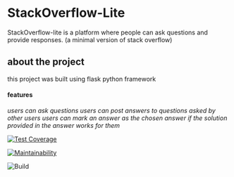 # StackOverflow-Lite
StackOverflow-lite​ is a platform where people can ask questions and provide responses. (a minimal version of stack overflow) 

## about the project
this project was built using flask python framework



#### features
*users can ask questions*
*users can post answers to questions asked by other users*
*users can mark an answer as the chosen answer if the solution provided in the answer works for them*




[![Test Coverage](https://api.codeclimate.com/v1/badges/c40a335c9772e1b69319/test_coverage)](https://codeclimate.com/github/michaelNgiri/StackOverflow-Lite/test_coverage)


[![Maintainability](https://api.codeclimate.com/v1/badges/c40a335c9772e1b69319/maintainability)](https://codeclimate.com/github/michaelNgiri/StackOverflow-Lite/maintainability)

![Build](https://travis-ci.org/michaelNgiri/StackOverflow-Lite.svg?branch=master)


